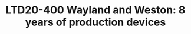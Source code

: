 ---
categories:
- ltd20
description: 'Joining instructions:<ul><li>Zoom: <a href="https://zoom.us/j/802021767"
  target="_blank">https://zoom.us/j/802021767</a></li><li>Youtube Live stream: <a
  href="https://youtu.be/N3FO5DVmrrs">https://youtu.be/N3FO5DVmrrs</a></li></ul><br>Description<br>Wayland
  and Weston have now been shipping in commercial devices for eight years, since the
  first set-top box shipped with Wayland and Weston''s 0.85 release.<br><br>Considered
  a dramatic and difficult bet at the time, Wayland has in a short time become the
  de-facto choice across the industry. Not only is it seen everything from set-top
  boxes to smart TVs to smart watches, but its extensible and flexible nature means
  that it is even used to support Android applications within Google''s ChromeOS,
  running as a component of the Chromium browser engine. More complex usecases such
  as remote-display sharing and even VR environments are using Wayland as a building
  block.<br><br>Many of these devices are using the Weston display server, developed
  alongside the original Wayland implementation. Weston performs a careful balancing
  act, delivering as much of the capability of the underlying hardware as possible,
  whilst being uncompromising on quality. Weston''s efficient architecture and quality
  has seen it ship in many cases where reliability and responsiveness are non-negotiable.
  Thanks to its internal architecture making full use of the hardware''s capability,
  Weston is often used as a vehicle for introducing new features to the upstream graphics
  stack, as it can be easily adapted to take full advantage of new and more efficient
  hardware offload functionality.<br><br>In this talk, Daniel, a core Wayland developer
  at Collabora, will share some of the lessons of the last eight years of helping
  partners and the community successfully ship devices fulfilling Wayland''s original
  promise of ''every frame is perfect'', including lessons from what Wayland did well,
  things that would be very different in Wayland 2.0, and a look to future usecases
  and challenges for the whole graphics stack. He will also run through some real-life
  practical examples of closing the gap between prototype and production, using powerful
  profiling and introspection tools provided in recent versions of Weston.'
image:
  featured: 'true'
  path: https://static.linaro.org/connect/ltd20/images/LTD20-400.png
session_id: LTD20-400
session_room: Track 1 [Wednesday]
session_slot:
  end_time: 2020-04-01 16:25
  start_time: 2020-04-01 16:00
session_speakers:
- speaker_bio: Daniel is the graphics lead at Collabora, working with Wayland/Weston,
    Mesa (including EGL/OpenGL ES/Vulkan), the Linux kernel DRM/KMS display and modesetting,
    GStreamer, and more. We improve the upstream open-source graphics experience,
    and help our customers make the most of it.
  speaker_company: Collabora
  speaker_image: http://avatars.sched.co/9/d5/7264739/avatar.jpg.320x320px.jpg?75f
  speaker_name: Daniel Stone
  speaker_position: Collabora Graphics Lead
  speaker_role: speaker
session_track: Open Source Development
tag: session
tags: Open Source Development
title: 'LTD20-400 Wayland and Weston: 8 years of production devices'
---